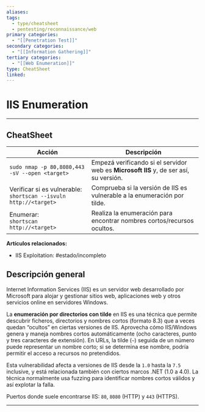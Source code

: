 ```yaml
---
aliases:
tags:
  - type/cheatsheet
  - pentesting/reconnaissance/web
primary categories:
  - "[[Penetration Test]]"
secondary categories:
  - "[[Information Gathering]]"
tertiary categories:
  - "[[Web Enumeration]]"
type: CheatSheet
linked:
---
```

# IIS Enumeration

***

## CheatSheet

| **Acción**                                                          | **Descripción**                                                                       |
| ------------------------------------------------------------------- | ------------------------------------------------------------------------------------- |
| `sudo nmap -p 80,8080,443 -sV --open <target>`                      | Empezá verificando si el servidor web es **Microsoft IIS** y, de ser así, su versión. |
| Verificar si es vulnerable:<br>`shortscan --isvuln http://<target>` | Comprueba si la versión de IIS es vulnerable a la enumeración por tilde.              |
| Enumerar:<br>`shortscan http://<target>`                            | Realiza la enumeración para encontrar nombres cortos/recursos ocultos.                |

**Artículos relacionados:**

- IIS Exploitation: #estado/incompleto 

## Descripción general

Internet Information Services (IIS) es un servidor web desarrollado por Microsoft para alojar y gestionar sitios web, aplicaciones web y otros servicios online en servidores Windows.

La **enumeración por directorios con tilde** en IIS es una técnica que permite descubrir ficheros, directorios y nombres cortos (formato 8.3) que a veces quedan “ocultos” en ciertas versiones de IIS. Aprovecha cómo IIS/Windows genera y maneja nombres cortos automáticamente (ocho caracteres, punto y tres caracteres de extensión). En URLs, la tilde (`~`) seguida de un número puede representar un nombre corto; si se determina ese nombre, podría permitir el acceso a recursos no pretendidos.

Esta vulnerabilidad afecta a versiones de IIS desde la `1.0` hasta la `7.5` inclusive, y está relacionada también con ciertos marcos .NET (1.0 a 4.0). La técnica normalmente usa fuzzing para identificar nombres cortos válidos y así explotar la falla.

Puertos donde suele encontrarse IIS: `80`, `8080` (HTTP) y `443` (HTTPS).

---
